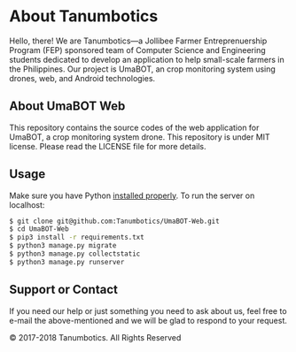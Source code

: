 # About Tanumbotics

Hello, there! We are Tanumbotics&mdash;a Jollibee Farmer Entreprenuership Program (FEP) sponsored team of Computer Science and Engineering students dedicated to develop an application to help small-scale farmers in the Philippines. Our project is UmaBOT, an crop monitoring system using drones, web, and Android technologies. 

## About UmaBOT Web

This repository contains the source codes of the web application for UmaBOT, a crop monitoring system drone. This repository is under MIT license. Please read the LICENSE file for more details.

## Usage

Make sure you have Python [installed properly](http://install.python-guide.org). To run the server on localhost:

```sh
$ git clone git@github.com:Tanumbotics/UmaBOT-Web.git
$ cd UmaBOT-Web
$ pip3 install -r requirements.txt
$ python3 manage.py migrate
$ python3 manage.py collectstatic
$ python3 manage.py runserver
```

## Support or Contact

If you need our help or just something you need to ask about us, feel free to e-mail the above-mentioned and we will be glad to respond to your request.

&copy; 2017-2018 Tanumbotics. All Rights Reserved
